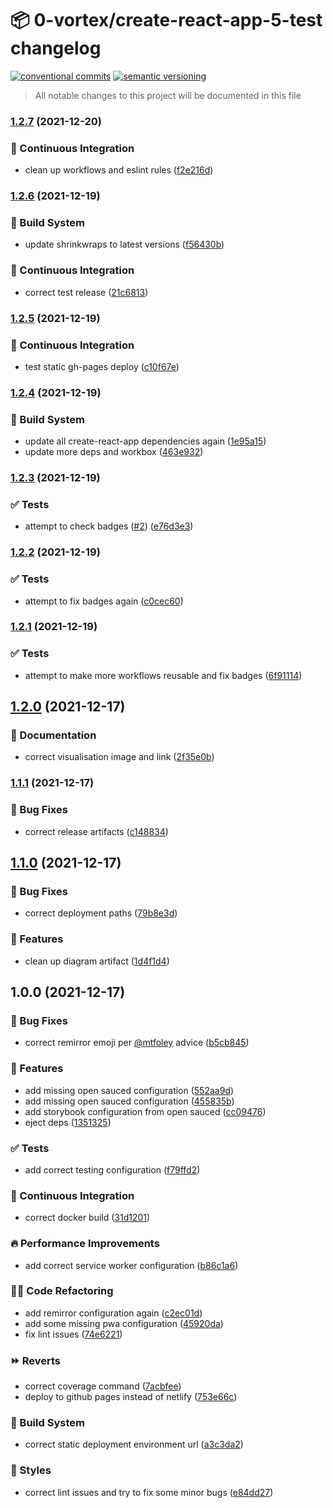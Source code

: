 # 📦 0-vortex/create-react-app-5-test changelog

[![conventional commits](https://img.shields.io/badge/conventional%20commits-1.0.0-yellow.svg)](https://conventionalcommits.org)
[![semantic versioning](https://img.shields.io/badge/semantic%20versioning-2.0.0-green.svg)](https://semver.org)

> All notable changes to this project will be documented in this file

### [1.2.7](https://github.com/0-vortex/create-react-app-5-test/compare/v1.2.6...v1.2.7) (2021-12-20)


### 🔁 Continuous Integration

* clean up workflows and eslint rules ([f2e216d](https://github.com/0-vortex/create-react-app-5-test/commit/f2e216dc9d70369fc20db5819224c4b2b23f8bf6))

### [1.2.6](https://github.com/0-vortex/create-react-app-5-test/compare/v1.2.5...v1.2.6) (2021-12-19)


### 🤖 Build System

* update shrinkwraps to latest versions ([f56430b](https://github.com/0-vortex/create-react-app-5-test/commit/f56430b1b849b9321546309810bb2bce3843e85e))


### 🔁 Continuous Integration

* correct test release ([21c6813](https://github.com/0-vortex/create-react-app-5-test/commit/21c681399d64d3f00500592d3ba40c7276a27fe9))

### [1.2.5](https://github.com/0-vortex/create-react-app-5-test/compare/v1.2.4...v1.2.5) (2021-12-19)


### 🔁 Continuous Integration

* test static gh-pages deploy ([c10f67e](https://github.com/0-vortex/create-react-app-5-test/commit/c10f67efdc5eb75090794b90be536ffeaa615ee3))

### [1.2.4](https://github.com/0-vortex/create-react-app-5-test/compare/v1.2.3...v1.2.4) (2021-12-19)


### 🤖 Build System

* update all create-react-app dependencies again ([1e95a15](https://github.com/0-vortex/create-react-app-5-test/commit/1e95a1515e7f172673946fd583aecb1a2ca08d04))
* update more deps and workbox ([463e932](https://github.com/0-vortex/create-react-app-5-test/commit/463e932a1fe35b1f7e89e510d8639ae543aaa78e))

### [1.2.3](https://github.com/0-vortex/create-react-app-5-test/compare/v1.2.2...v1.2.3) (2021-12-19)


### ✅ Tests

* attempt to check badges ([#2](https://github.com/0-vortex/create-react-app-5-test/issues/2)) ([e76d3e3](https://github.com/0-vortex/create-react-app-5-test/commit/e76d3e3f23289b354d10ce0f3f91afc53b5a88db))

### [1.2.2](https://github.com/0-vortex/create-react-app-5-test/compare/v1.2.1...v1.2.2) (2021-12-19)


### ✅ Tests

* attempt to fix badges again ([c0cec60](https://github.com/0-vortex/create-react-app-5-test/commit/c0cec60f8f2edf917c2fef3b4d50965cea856c5b))

### [1.2.1](https://github.com/0-vortex/create-react-app-5-test/compare/v1.2.0...v1.2.1) (2021-12-19)


### ✅ Tests

* attempt to make more workflows reusable and fix badges ([6f91114](https://github.com/0-vortex/create-react-app-5-test/commit/6f9111492aebf11ad677f4024c4c234de0a320ea))

## [1.2.0](https://github.com/0-vortex/create-react-app-5-test/compare/v1.1.1...v1.2.0) (2021-12-17)


### 📝 Documentation

* correct visualisation image and link ([2f35e0b](https://github.com/0-vortex/create-react-app-5-test/commit/2f35e0b2bb666764e52a3ec68d616b6b2d07950d))

### [1.1.1](https://github.com/0-vortex/create-react-app-5-test/compare/v1.1.0...v1.1.1) (2021-12-17)


### 🐛 Bug Fixes

* correct release artifacts ([c148834](https://github.com/0-vortex/create-react-app-5-test/commit/c1488341e0fab35e7773ab29bf60712b09b1f98c))

## [1.1.0](https://github.com/0-vortex/create-react-app-5-test/compare/v1.0.0...v1.1.0) (2021-12-17)


### 🐛 Bug Fixes

* correct deployment paths ([79b8e3d](https://github.com/0-vortex/create-react-app-5-test/commit/79b8e3d4c33072ef7893d1f9b5919dcccef4b382))


### 🍕 Features

* clean up diagram artifact ([1d4f1d4](https://github.com/0-vortex/create-react-app-5-test/commit/1d4f1d4c61680975ad763c1d55416bc09917afc8))

## 1.0.0 (2021-12-17)


### 🐛 Bug Fixes

* correct remirror emoji per [@mtfoley](https://github.com/mtfoley) advice ([b5cb845](https://github.com/0-vortex/create-react-app-5-test/commit/b5cb845c6962d50f253e63e93c2cfba268ffcf7b))


### 🍕 Features

* add missing open sauced configuration ([552aa9d](https://github.com/0-vortex/create-react-app-5-test/commit/552aa9df8f7dc0aa7c6136e59b118aeb3fa2949e))
* add missing open sauced configuration ([455835b](https://github.com/0-vortex/create-react-app-5-test/commit/455835b79ef0ad0f1383fc611493dce603980622))
* add storybook configuration from open sauced ([cc09476](https://github.com/0-vortex/create-react-app-5-test/commit/cc09476c35071185a9b9162a41c5fd50952da98d))
* eject deps ([1351325](https://github.com/0-vortex/create-react-app-5-test/commit/1351325c5b4293de0c1155d2f67db2ec639b4078))


### ✅ Tests

* add correct testing configuration ([f79ffd2](https://github.com/0-vortex/create-react-app-5-test/commit/f79ffd2821e8d45d150ab827eef6bafa4761d1f3))


### 🔁 Continuous Integration

* correct docker build ([31d1201](https://github.com/0-vortex/create-react-app-5-test/commit/31d1201d44d6da16a906cc1743920a984596ae13))


### 🔥 Performance Improvements

* add correct service worker configuration ([b86c1a6](https://github.com/0-vortex/create-react-app-5-test/commit/b86c1a6d44ea90366f7c4e1fcdc777d319de356e))


### 🧑‍💻 Code Refactoring

* add remirror configuration again ([c2ec01d](https://github.com/0-vortex/create-react-app-5-test/commit/c2ec01ddae4378173bd18935dbe307d8d0143573))
* add some missing pwa configuration ([45920da](https://github.com/0-vortex/create-react-app-5-test/commit/45920da5e1743ebd99afd24f9a6f42019f499432))
* fix lint issues ([74e6221](https://github.com/0-vortex/create-react-app-5-test/commit/74e62213c4e1b206b3b42b373e8c6a3cb8234aef))


### ⏩ Reverts

* correct coverage command ([7acbfee](https://github.com/0-vortex/create-react-app-5-test/commit/7acbfee72b87dc5223c5480d85e0227b058223e9))
* deploy to github pages instead of netlify ([753e66c](https://github.com/0-vortex/create-react-app-5-test/commit/753e66ccc530296d43481149b3fa4ddf71c48e1c))


### 🤖 Build System

* correct static deployment environment url ([a3c3da2](https://github.com/0-vortex/create-react-app-5-test/commit/a3c3da2d4755e01b8e61d2e68c3bc693fedb10f0))


### 🎨 Styles

* correct lint issues and try to fix some minor bugs ([e84dd27](https://github.com/0-vortex/create-react-app-5-test/commit/e84dd27da88fa8ef4e9de8f076d845b94f798a1d))
